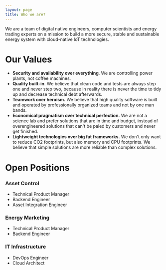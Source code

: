 ```yaml
---
layout: page
title: Who we are?
---
```


We are a team of digital native engineers, computer scientists and energy trading experts on a mission to build a more secure, stable and sustainable energy system with cloud-native IoT technologies.

# Our Values

* **Security and availability over everything**. We are controlling power plants, not coffee machines. 
* **Quality built-in**. We believe that clean code and tests are always step one and never step two, because in reality there is never the time 
to tidy up and decrease technical debt afterwards.
* **Teamwork over heroism.** We believe that high quality software is built and operated by professionally organized teams and not by one man bands.
* **Economical pragmatism over technical perfection.**  We are not a science lab and prefer solutions that are in time and budget, instead of overengineered solutions that can't be paied by customers and never get finished.
* **Lightweight technologies over big fat frameworks.** We don't only want to reduce CO2 footprints, but also memory and CPU footprints. We believe that simple solutions are more reliable than complex solutions.

# Open Positions

### Asset Control

* Technical Product Manager
* Backend Engineer
* Asset Integration Engineer

### Energy Marketing

* Technical Product Manager
* Backend Engineer

### IT Infrastructure

* DevOps Engineer
* Cloud Architect

